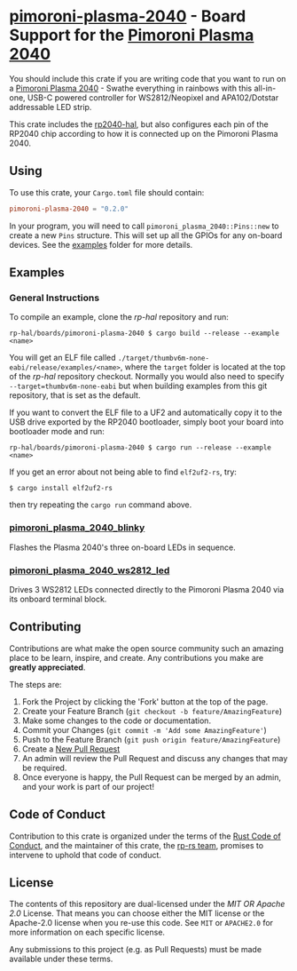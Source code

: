 # [pimoroni-plasma-2040] - Board Support for the [Pimoroni Plasma 2040]

You should include this crate if you are writing code that you want to run on
a [Pimoroni Plasma 2040] - Swathe everything in rainbows with this all-in-one, USB-C powered controller for WS2812/Neopixel and APA102/Dotstar addressable LED strip.

This crate includes the [rp2040-hal], but also configures each pin of the
RP2040 chip according to how it is connected up on the Pimoroni Plasma 2040.

[Pimoroni Plasma 2040]: https://shop.pimoroni.com/products/plasma-2040
[pimoroni-plasma-2040]: https://github.com/rp-rs/rp-hal-boards/tree/main/boards/pimoroni-plasma-2040
[rp2040-hal]: https://github.com/rp-rs/rp-hal/tree/main/rp2040-hal
[Raspberry Silicon RP2040]: https://www.raspberrypi.org/products/rp2040/

## Using

To use this crate, your `Cargo.toml` file should contain:

```toml
pimoroni-plasma-2040 = "0.2.0"
```

In your program, you will need to call `pimoroni_plasma_2040::Pins::new` to create
a new `Pins` structure. This will set up all the GPIOs for any on-board
devices. See the [examples](./examples) folder for more details.

## Examples

### General Instructions

To compile an example, clone the _rp-hal_ repository and run:

```console
rp-hal/boards/pimoroni-plasma-2040 $ cargo build --release --example <name>
```

You will get an ELF file called
`./target/thumbv6m-none-eabi/release/examples/<name>`, where the `target`
folder is located at the top of the _rp-hal_ repository checkout. Normally
you would also need to specify `--target=thumbv6m-none-eabi` but when
building examples from this git repository, that is set as the default.

If you want to convert the ELF file to a UF2 and automatically copy it to the
USB drive exported by the RP2040 bootloader, simply boot your board into
bootloader mode and run:

```console
rp-hal/boards/pimoroni-plasma-2040 $ cargo run --release --example <name>
```

If you get an error about not being able to find `elf2uf2-rs`, try:

```console
$ cargo install elf2uf2-rs
```

then try repeating the `cargo run` command above.

### [pimoroni_plasma_2040_blinky](./examples/pimoroni_plasma_2040_blinky.rs)

Flashes the Plasma 2040's three on-board LEDs in sequence.

### [pimoroni_plasma_2040_ws2812_led](./examples/pimoroni_plasma_2040_ws2812_led.rs)

Drives 3 WS2812 LEDs connected directly to the Pimoroni Plasma 2040 via its onboard terminal block.

## Contributing

Contributions are what make the open source community such an amazing place to
be learn, inspire, and create. Any contributions you make are **greatly
appreciated**.

The steps are:

1. Fork the Project by clicking the 'Fork' button at the top of the page.
2. Create your Feature Branch (`git checkout -b feature/AmazingFeature`)
3. Make some changes to the code or documentation.
4. Commit your Changes (`git commit -m 'Add some AmazingFeature'`)
5. Push to the Feature Branch (`git push origin feature/AmazingFeature`)
6. Create a [New Pull Request](https://github.com/rp-rs/rp-hal/pulls)
7. An admin will review the Pull Request and discuss any changes that may be required.
8. Once everyone is happy, the Pull Request can be merged by an admin, and your work is part of our project!

## Code of Conduct

Contribution to this crate is organized under the terms of the [Rust Code of
Conduct][CoC], and the maintainer of this crate, the [rp-rs team], promises
to intervene to uphold that code of conduct.

[CoC]: CODE_OF_CONDUCT.md
[rp-rs team]: https://github.com/orgs/rp-rs/teams/rp-rs

## License

The contents of this repository are dual-licensed under the _MIT OR Apache
2.0_ License. That means you can choose either the MIT license or the
Apache-2.0 license when you re-use this code. See `MIT` or `APACHE2.0` for more
information on each specific license.

Any submissions to this project (e.g. as Pull Requests) must be made available
under these terms.
